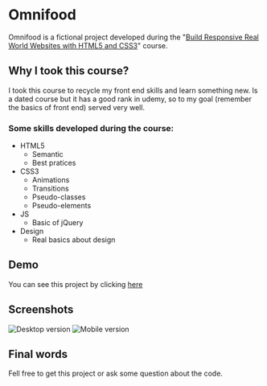 # Omnifood

Omnifood is a fictional project developed during the "[Build Responsive Real World Websites with HTML5 and CSS3](https://www.udemy.com/design-and-develop-a-killer-website-with-html5-and-css3/)" course. 

## Why I took this course?
I took this course to recycle my front end skills and learn something new. Is a dated course but it has a good rank in udemy, so to my goal (remember the basics of front end) served very well.

### Some skills developed during the course:
- HTML5
  - Semantic
  - Best pratices
- CSS3
  - Animations
  - Transitions
  - Pseudo-classes
  - Pseudo-elements
- JS
  - Basic of jQuery
- Design
  - Real basics about design

## Demo
You can see this project by clicking [here](https://gfpro-omnifood.netlify.com/)

## Screenshots
![Desktop version](https://gfpro-omnifood.netlify.com/assets/img/scrnsht/desktopVersion.png)
![Mobile version](https://gfpro-omnifood.netlify.com/assets/img/scrnsht/mobileVersion.png)

## Final words
Fell free to get this project or ask some question about the code.